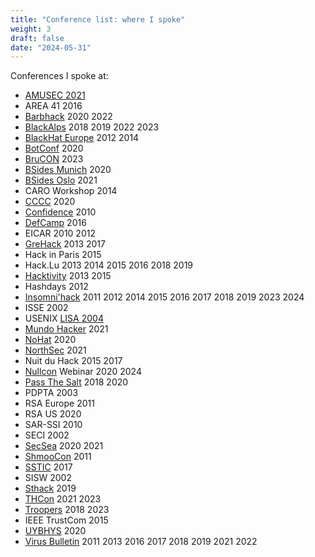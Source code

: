 ```yaml
---
title: "Conference list: where I spoke"
weight: 3
draft: false
date: "2024-05-31"
---
```


Conferences I spoke at:

- [AMUSEC 2021](https://www.cirm-math.fr/Schedule/screen_display.php?id_renc=2653)
- AREA 41 2016
- [Barbhack](https://barbhack.fr) 2020 2022
- [BlackAlps](https://blackalps.ch) 2018 2019 2022 2023
- [BlackHat Europe](http://www.blackhat.com) 2012 2014
- [BotConf](https://botconf.eu) 2020
- [BruCON](https://brucon.org) 2023
- [BSides Munich](https://2020.bsidesmunich.org) 2020
- [BSides Oslo](https://bsidesoslo.no) 2021
- CARO Workshop 2014
- [CCCC](https://www.cyberhagen.com) 2020
- [Confidence](http://2010.confidence.org.pl) 2010
- [DefCamp](https://def.camp) 2016
- EICAR 2010 2012
- [GreHack](https://grehack.fr) 2013 2017
- Hack in Paris 2015
- Hack.Lu 2013 2014 2015 2016 2018 2019
- [Hacktivity](https://hacktivity.com/en) 2013 2015
- Hashdays 2012
- [Insomni'hack](https://insomnihack.ch) 2011 2012 2014 2015 2016 2017 2018 2019 2023 2024
- ISSE 2002
- USENIX [LISA 2004](https://www.usenix.org/legacy/events/lisa04/)
- [Mundo Hacker](https://mundohackerday.com/) 2021
- [NoHat](https://nohat.it) 2020
- [NorthSec](https://nsec.io) 2021
- Nuit du Hack 2015 2017
- [Nullcon](https://nullcon.net) Webinar 2020 2024
- [Pass The Salt](https://pass-the-salt.org/) 2018 2020
- PDPTA 2003
- RSA Europe 2011
- RSA US 2020
- SAR-SSI 2010
- SECI 2002
- [SecSea](https://secsea.org) 2020 2021
- [ShmooCon](https://www.shmoocon.org) 2011
- [SSTIC](https://www.sstic.org) 2017
- SISW 2002
- [Sthack](https://sthack.fr/) 2019
- [THCon](https://thcon.party) 2021 2023
- [Troopers](https://www.troopers.de) 2018 2023
- IEEE TrustCom 2015
- [UYBHYS](https://www.unlockyourbrain.bzh/) 2020
- [Virus Bulletin](https://virusbtn.com) 2011 2013 2016 2017 2018 2019 2021 2022
